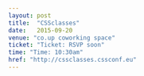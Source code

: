 ```yaml
---
layout: post
title:  "CSSclasses"
date:   2015-09-20
venue: "co.up coworking space"
ticket: "Ticket: RSVP soon"
time: "Time: 10:30am"
href: "http://cssclasses.cssconf.eu"
---
```

<!-- fill in the URL of your event host page if you haven't enough information for a detail page, so the event link won't point on the detail page at all -->

